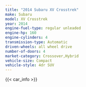 ```yaml
---
title: "2014 Subaru XV Crosstrek"
make: Subaru
model: XV Crosstrek
year: 2014
engine-fuel-type: regular unleaded
engine-hp: 160
engine-cylinders: 4
transmission-type: Automatic
driven-wheels: all wheel drive
number-of-doors: 4
market-category: Crossover,Hybrid
vehicle-size: Compact
vehicle-style: 4dr SUV
---
```


{{< car_info >}}
